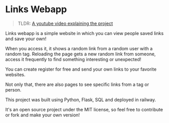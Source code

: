 # Links Webapp

> TLDR: [A youtube video explaining the project](https://youtu.be/KBLXtl9ZDz8)

Links webapp is a simple website in which you can view people saved links and save your own!

When you access it, it shows a random link from a random user with a random tag. Reloading the page gets a new random link from someone, access it frequently to find something interesting or unexpected!

You can create register for free and send your own links to your favorite websites.

Not only that, there are also pages to see specific links from a tag or person.

This project was built using Python, Flask, SQL and deployed in railway.

It's an open source project under the MIT license, so feel free to contribute or fork and make your own version!
 